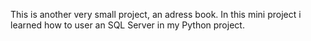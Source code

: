 This is another very small project, an adress book. In this mini project i learned how to user an SQL Server in my Python project.

